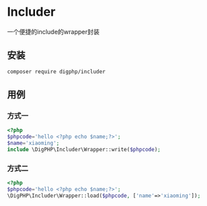 # Includer

一个便捷的include的wrapper封装

## 安装

``` bash
composer require digphp/includer
```

## 用例

### 方式一

``` php
<?php
$phpcode='hello <?php echo $name;?>';
$name='xiaoming';
include \DigPHP\Includer\Wrapper::write($phpcode);
```

### 方式二

``` php
<?php
$phpcode='hello <?php echo $name;?>';
\DigPHP\Includer\Wrapper::load($phpcode, ['name'=>'xiaoming']);
```
